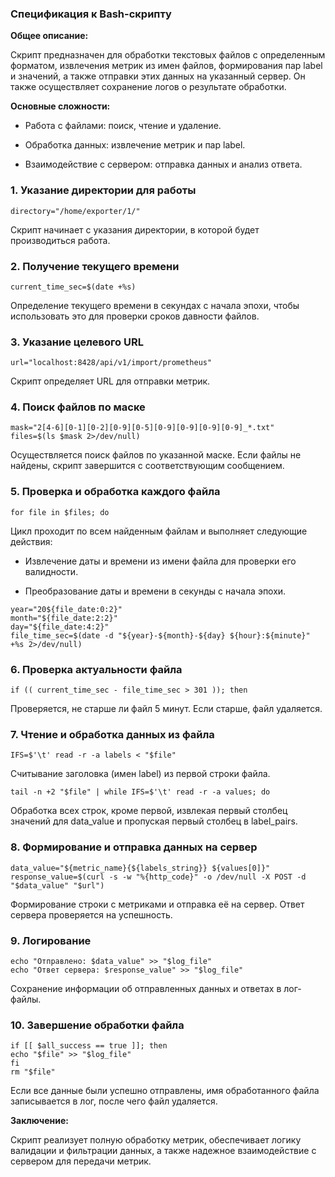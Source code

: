### Спецификация к Bash-скрипту

**Общее описание:**

Скрипт предназначен для обработки текстовых файлов с определенным форматом, извлечения метрик из имен файлов, формирования пар label и значений, а также отправки этих данных на указанный сервер. Он также осуществляет сохранение логов о результате обработки.

**Основные сложности:**

- Работа с файлами: поиск, чтение и удаление.

- Обработка данных: извлечение метрик и пар label.

- Взаимодействие с сервером: отправка данных и анализ ответа.

### 1. Указание директории для работы

```
directory="/home/exporter/1/"
```

Скрипт начинает с указания директории, в которой будет производиться работа.

### 2. Получение текущего времени

```
current_time_sec=$(date +%s)
```

Определение текущего времени в секундах с начала эпохи, чтобы использовать это для проверки сроков давности файлов.

### 3. Указание целевого URL

```
url="localhost:8428/api/v1/import/prometheus"
```

Скрипт определяет URL для отправки метрик.

### 4. Поиск файлов по маске

```
mask="2[4-6][0-1][0-2][0-9][0-5][0-9][0-9][0-9][0-9]_*.txt"
files=$(ls $mask 2>/dev/null)
```

Осуществляется поиск файлов по указанной маске. Если файлы не найдены, скрипт завершится с соответствующим сообщением.

### 5. Проверка и обработка каждого файла

```
for file in $files; do
```

Цикл проходит по всем найденным файлам и выполняет следующие действия:

- Извлечение даты и времени из имени файла для проверки его валидности.

- Преобразование даты и времени в секунды с начала эпохи.

  

```
year="20${file_date:0:2}"
month="${file_date:2:2}"
day="${file_date:4:2}"
file_time_sec=$(date -d "${year}-${month}-${day} ${hour}:${minute}" +%s 2>/dev/null)
```

### 6. Проверка актуальности файла

```
if (( current_time_sec - file_time_sec > 301 )); then
```

Проверяется, не старше ли файл 5 минут. Если старше, файл удаляется.

### 7. Чтение и обработка данных из файла

```
IFS=$'\t' read -r -a labels < "$file"
```

Считывание заголовка (имен label) из первой строки файла. 

```
tail -n +2 "$file" | while IFS=$'\t' read -r -a values; do
```

Обработка всех строк, кроме первой, извлекая первый столбец значений для data_value и пропуская первый столбец в label_pairs.

### 8. Формирование и отправка данных на сервер

```
data_value="${metric_name}{${labels_string}} ${values[0]}"
response_value=$(curl -s -w "%{http_code}" -o /dev/null -X POST -d "$data_value" "$url")
```

Формирование строки с метриками и отправка её на сервер. Ответ сервера проверяется на успешность.

### 9. Логирование

```
echo "Отправлено: $data_value" >> "$log_file"
echo "Ответ сервера: $response_value" >> "$log_file"
```

Сохранение информации об отправленных данных и ответах в лог-файлы.

### 10. Завершение обработки файла

```
if [[ $all_success == true ]]; then
echo "$file" >> "$log_file"
fi
rm "$file"
```

Если все данные были успешно отправлены, имя обработанного файла записывается в лог, после чего файл удаляется.

**Заключение:**

Скрипт реализует полную обработку метрик, обеспечивает логику валидации и фильтрации данных, а также надежное взаимодействие с сервером для передачи метрик.
